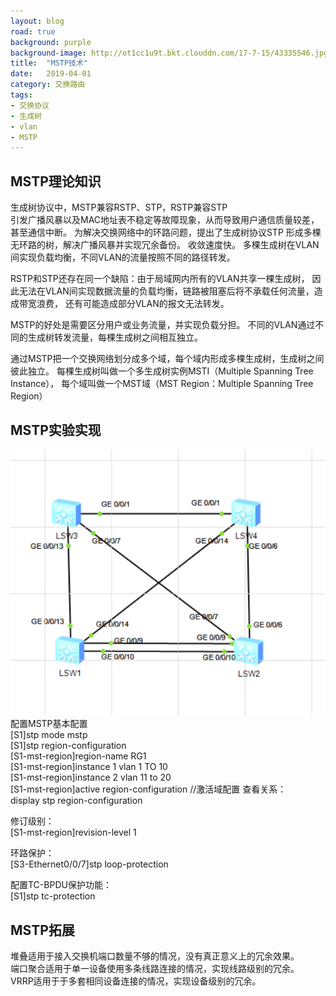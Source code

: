 ```yaml
---
layout: blog
road: true
background: purple
background-image: http://ot1cc1u9t.bkt.clouddn.com/17-7-15/43335546.jpg
title:  "MSTP技术"
date:   2019-04-01
category: 交换路由
tags:
- 交换协议
- 生成树
- vlan
- MSTP
---
```

 


## MSTP理论知识
生成树协议中，MSTP兼容RSTP、STP，RSTP兼容STP  
引发广播风暴以及MAC地址表不稳定等故障现象，从而导致用户通信质量较差，甚至通信中断。
为解决交换网络中的环路问题，提出了生成树协议STP
形成多棵无环路的树，解决广播风暴并实现冗余备份。
收敛速度快。
多棵生成树在VLAN间实现负载均衡，不同VLAN的流量按照不同的路径转发。

RSTP和STP还存在同一个缺陷：由于局域网内所有的VLAN共享一棵生成树，
因此无法在VLAN间实现数据流量的负载均衡，链路被阻塞后将不承载任何流量，造成带宽浪费，
还有可能造成部分VLAN的报文无法转发。  

MSTP的好处是需要区分用户或业务流量，并实现负载分担。
不同的VLAN通过不同的生成树转发流量，每棵生成树之间相互独立。

通过MSTP把一个交换网络划分成多个域，每个域内形成多棵生成树，生成树之间彼此独立。
每棵生成树叫做一个多生成树实例MSTI（Multiple Spanning Tree Instance），
每个域叫做一个MST域（MST Region：Multiple Spanning Tree Region）


## MSTP实验实现
![MSTP](https://github.com/diqiu11/digongzi.github.io/raw/master/style/images/MSTPexperience.PNG)  
配置MSTP基本配置  
[S1]stp mode mstp  
[S1]stp region-configuration  
[S1-mst-region]region-name RG1  
[S1-mst-region]instance 1 vlan 1 TO 10  
[S1-mst-region]instance 2 vlan 11 to 20  
[S1-mst-region]active region-configuration //激活域配置
查看关系：  
display stp region-configuration  

修订级别：  
[S1-mst-region]revision-level 1  
  
环路保护：  
[S3-Ethernet0/0/7]stp loop-protection  
  
配置TC-BPDU保护功能：  
[S1]stp tc-protection  

## MSTP拓展

堆叠适用于接入交换机端口数量不够的情况，没有真正意义上的冗余效果。  
端口聚合适用于单一设备使用多条线路连接的情况，实现线路级别的冗余。  
VRRP适用于于多套相同设备连接的情况，实现设备级别的冗余。  
